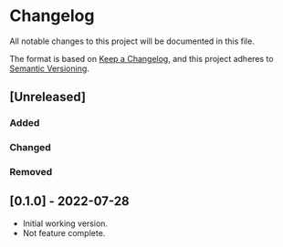 # Changelog

All notable changes to this project will be documented in this file.

The format is based on [Keep a Changelog](https://keepachangelog.com),
and this project adheres to [Semantic Versioning](https://semver.org).

## [Unreleased]

### Added

### Changed

### Removed

## [0.1.0] - 2022-07-28

* Initial working version.
* Not feature complete.
